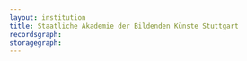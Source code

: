 ```yaml
---
layout: institution
title: Staatliche Akademie der Bildenden Künste Stuttgart
recordsgraph: 
storagegraph: 
---
```

